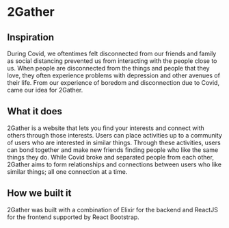 # 2Gather

## Inspiration
During Covid, we oftentimes felt disconnected from our friends and family as social distancing prevented us from interacting with the people close to us. When people are disconnected from the things and people that they love, they often experience problems with depression and other avenues of their life. From our experience of boredom and disconnection due to Covid, came our idea for 2Gather.

## What it does
2Gather is a website that lets you find your interests and connect with others through those interests. Users can place activities up to a community of users who are interested in similar things. Through these activities, users can bond together and make new friends finding people who like the same things they do. While Covid broke and separated people from each other, 2Gather aims to form relationships and connections between users who like similar things; all one connection at a time.
## How we built it
2Gather was built with a combination of Elixir for the backend and ReactJS for the frontend supported by React Bootstrap. 
